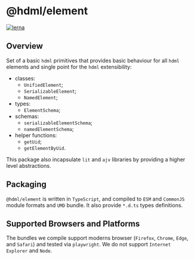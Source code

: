 # @hdml/element

[![lerna](https://img.shields.io/badge/maintained%20with-lerna-cc00ff.svg)](https://lerna.js.org/)

## Overview

Set of a basic `hdml` primitives that provides basic behaviour for all `hdml` elements and single point for the `hdml` extensibility:

* classes:
  * `UnifiedElement`;
  * `SerializableElement`;
  * `NamedElement`;
* types:
  * `ElementSchema`;
* schemas:
  * `serializableElementSchema`;
  * `namedElementSchema`;
* helper functions:
  * `getUid`;
  * `getElementByUid`.

This package also incapsulate `lit` and `ajv` libraries by providing a higher level abstractions.

## Packaging

`@hdml/element` is written in `TypeScript`, and compiled to `ESM` and `CommonJS` module formats and `UMD` bundle. It also provide `*.d.ts` types definitions.

## Supported Browsers and Platforms

The bundles we compile support moderns browser (`Firefox`, `Chrome`, `Edge`, and `Safari`) and tested via `playwright`. We do not support `Internet Explorer` and `Node`.